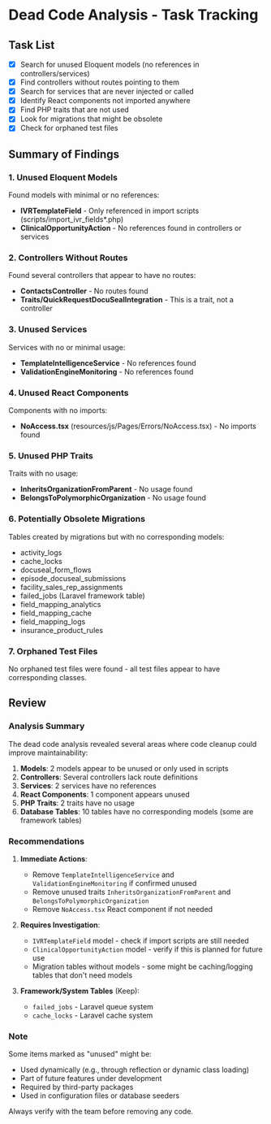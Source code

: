 # Dead Code Analysis - Task Tracking

## Task List

- [x] Search for unused Eloquent models (no references in controllers/services)
- [x] Find controllers without routes pointing to them
- [x] Search for services that are never injected or called
- [x] Identify React components not imported anywhere
- [x] Find PHP traits that are not used
- [x] Look for migrations that might be obsolete
- [x] Check for orphaned test files

## Summary of Findings

### 1. Unused Eloquent Models
Found models with minimal or no references:
- **IVRTemplateField** - Only referenced in import scripts (scripts/import_ivr_fields*.php)
- **ClinicalOpportunityAction** - No references found in controllers or services

### 2. Controllers Without Routes
Found several controllers that appear to have no routes:
- **ContactsController** - No routes found
- **Traits/QuickRequestDocuSealIntegration** - This is a trait, not a controller

### 3. Unused Services
Services with no or minimal usage:
- **TemplateIntelligenceService** - No references found
- **ValidationEngineMonitoring** - No references found

### 4. Unused React Components
Components with no imports:
- **NoAccess.tsx** (resources/js/Pages/Errors/NoAccess.tsx) - No imports found

### 5. Unused PHP Traits
Traits with no usage:
- **InheritsOrganizationFromParent** - No usage found
- **BelongsToPolymorphicOrganization** - No usage found

### 6. Potentially Obsolete Migrations
Tables created by migrations but with no corresponding models:
- activity_logs
- cache_locks
- docuseal_form_flows
- episode_docuseal_submissions
- facility_sales_rep_assignments
- failed_jobs (Laravel framework table)
- field_mapping_analytics
- field_mapping_cache
- field_mapping_logs
- insurance_product_rules

### 7. Orphaned Test Files
No orphaned test files were found - all test files appear to have corresponding classes.

## Review

### Analysis Summary
The dead code analysis revealed several areas where code cleanup could improve maintainability:

1. **Models**: 2 models appear to be unused or only used in scripts
2. **Controllers**: Several controllers lack route definitions
3. **Services**: 2 services have no references
4. **React Components**: 1 component appears unused
5. **PHP Traits**: 2 traits have no usage
6. **Database Tables**: 10 tables have no corresponding models (some are framework tables)

### Recommendations

1. **Immediate Actions**:
   - Remove `TemplateIntelligenceService` and `ValidationEngineMonitoring` if confirmed unused
   - Remove unused traits `InheritsOrganizationFromParent` and `BelongsToPolymorphicOrganization`
   - Remove `NoAccess.tsx` React component if not needed

2. **Requires Investigation**:
   - `IVRTemplateField` model - check if import scripts are still needed
   - `ClinicalOpportunityAction` model - verify if this is planned for future use
   - Migration tables without models - some might be caching/logging tables that don't need models

3. **Framework/System Tables** (Keep):
   - `failed_jobs` - Laravel queue system
   - `cache_locks` - Laravel cache system

### Note
Some items marked as "unused" might be:
- Used dynamically (e.g., through reflection or dynamic class loading)
- Part of future features under development
- Required by third-party packages
- Used in configuration files or database seeders

Always verify with the team before removing any code.